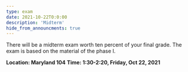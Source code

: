 ```yaml
---
type: exam
date: 2021-10-22T0:0:00
description: 'Midterm'
hide_from_announcments: true
---
```

There will be a midterm exam worth ten percent of your final grade. The exam is based on the material of the phase I. 

**Location: Maryland 104**
**Time: 1:30-2:20, Friday, Oct 22, 2021**
